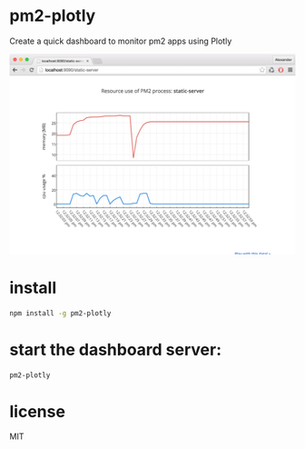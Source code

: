 # pm2-plotly
Create a quick dashboard to monitor pm2 apps using Plotly

![](screen.png)

# install
```bash
npm install -g pm2-plotly
```

# start the dashboard server:
```bash
pm2-plotly
```

# license
MIT
